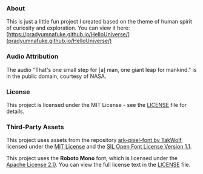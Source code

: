 ### About

This is just a little fun project I created based on the theme of human spirit of curiosity and exploration.
You can view it here:
[https://pradyumnafuke.github.io/HelloUniverse/](pradyumnafuke.github.io/HelloUniverse/)

### Audio Attribution

The audio "That's one small step for [a] man, one giant leap for mankind." is in the public domain, courtesy of NASA.

### License

This project is licensed under the MIT License - see the [LICENSE](./LICENSE) file for details.

### Third-Party Assets

This project uses assets from the repository [ark-pixel-font by TakWolf](https://github.com/TakWolf/ark-pixel-font), licensed under the [MIT License](https://github.com/TakWolf/ark-pixel-font/blob/master/LICENSE-MIT) and the [SIL Open Font License Version 1.1](https://github.com/TakWolf/ark-pixel-font/blob/master/LICENSE-OFL).

This project uses the **Roboto Mono** font, which is licensed under the [Apache License 2.0](https://www.apache.org/licenses/LICENSE-2.0). You can view the full license text in the [LICENSE](LICENSE) file.